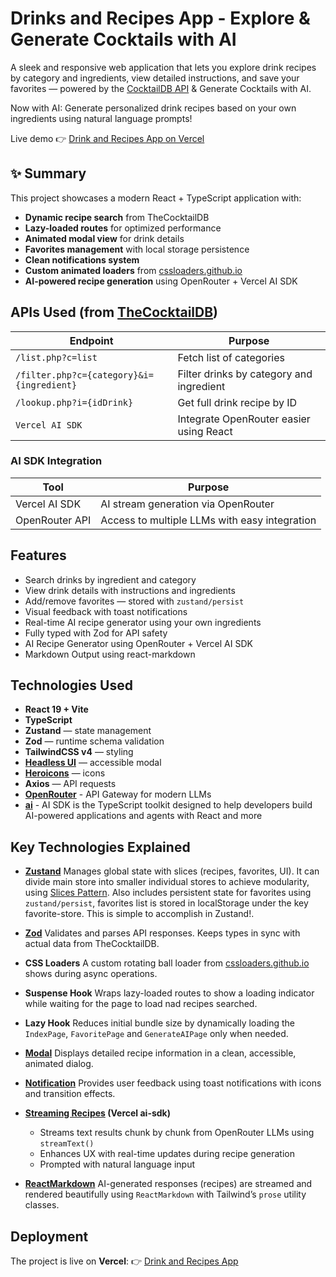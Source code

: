 # Drinks and Recipes App - Explore & Generate Cocktails with AI

A sleek and responsive web application that lets you explore drink recipes by category and ingredients, view detailed instructions, and save your favorites — powered by the [CocktailDB API](https://www.thecocktaildb.com/api.php) & Generate Cocktails with AI.

Now with AI: Generate personalized drink recipes based on your own ingredients using natural language prompts!

Live demo 👉 [Drink and Recipes App on Vercel](https://drink-recipes-app.vercel.app/)

## ✨ Summary

This project showcases a modern React + TypeScript application with:

- **Dynamic recipe search** from TheCocktailDB
- **Lazy-loaded routes** for optimized performance
- **Animated modal view** for drink details
- **Favorites management** with local storage persistence
- **Clean notifications system**
- **Custom animated loaders** from [cssloaders.github.io](https://cssloaders.github.io)
- **AI-powered recipe generation** using OpenRouter + Vercel AI SDK

## APIs Used (from [TheCocktailDB](https://www.thecocktaildb.com/api.php))

| Endpoint                                  | Purpose                                  |
| ----------------------------------------- | ---------------------------------------- |
| `/list.php?c=list`                        | Fetch list of categories                 |
| `/filter.php?c={category}&i={ingredient}` | Filter drinks by category and ingredient |
| `/lookup.php?i={idDrink}`                 | Get full drink recipe by ID              |
| `Vercel AI SDK`                           | Integrate OpenRouter easier using React  |

### AI SDK Integration

| Tool           | Purpose                                       |
| -------------- | --------------------------------------------- |
| Vercel AI SDK  | AI stream generation via OpenRouter           |
| OpenRouter API | Access to multiple LLMs with easy integration |

## Features

- Search drinks by ingredient and category
- View drink details with instructions and ingredients
- Add/remove favorites — stored with `zustand/persist`
- Visual feedback with toast notifications
- Real-time AI recipe generator using your own ingredients
- Fully typed with Zod for API safety
- AI Recipe Generator using OpenRouter + Vercel AI SDK
- Markdown Output using react-markdown

## Technologies Used

- **React 19 + Vite**
- **TypeScript**
- **Zustand** — state management
- **Zod** — runtime schema validation
- **TailwindCSS v4** — styling
- **[Headless UI](https://headlessui.com/react/transition#transitioning-on-initial-mount)** — accessible modal
- **[Heroicons](https://heroicons.com/)** — icons
- **Axios** — API requests
- **[OpenRouter](https://openrouter.ai/docs/community/frameworks#vercel-ai-sdk)** - API Gateway for modern LLMs
- **[ai](https://ai-sdk.dev/docs/ai-sdk-core/settings)** - AI SDK is the TypeScript toolkit designed to help developers build AI-powered applications and agents with React and more

## Key Technologies Explained

- **[Zustand](https://zustand.docs.pmnd.rs/getting-started/introduction)**
  Manages global state with slices (recipes, favorites, UI). It can divide main store into smaller individual stores to achieve modularity, using [Slices Pattern](https://zustand.docs.pmnd.rs/guides/slices-pattern). Also includes persistent state for favorites using `zustand/persist`, favorites list is stored in localStorage under the key favorite-store. This is simple to accomplish in Zustand!.

- **[Zod](https://zod.dev/)**
  Validates and parses API responses. Keeps types in sync with actual data from TheCocktailDB.

- **CSS Loaders**
  A custom rotating ball loader from [cssloaders.github.io](https://cssloaders.github.io/) shows during async operations.

- **Suspense Hook**
  Wraps lazy-loaded routes to show a loading indicator while waiting for the page to load nad recipes searched.

- **Lazy Hook**
  Reduces initial bundle size by dynamically loading the `IndexPage`, `FavoritePage` and `GenerateAIPage` only when needed.

- **[Modal](https://headlessui.com/react/transition#examples)**
  Displays detailed recipe information in a clean, accessible, animated dialog.

- **[Notification](https://headlessui.com/react/transition#examples)**
  Provides user feedback using toast notifications with icons and transition effects.

- **[Streaming Recipes](https://ai-sdk.dev/docs/ai-sdk-core/settings) (Vercel ai-sdk)**

  - Streams text results chunk by chunk from OpenRouter LLMs using `streamText()`
  - Enhances UX with real-time updates during recipe generation
  - Prompted with natural language input

- **[ReactMarkdown](https://www.npmjs.com/package/react-markdown)**
  AI-generated responses (recipes) are streamed and rendered beautifully using `ReactMarkdown` with Tailwind’s `prose` utility classes.

## Deployment

The project is live on **Vercel**:
👉 [Drink and Recipes App](https://drink-recipes-app.vercel.app/)
